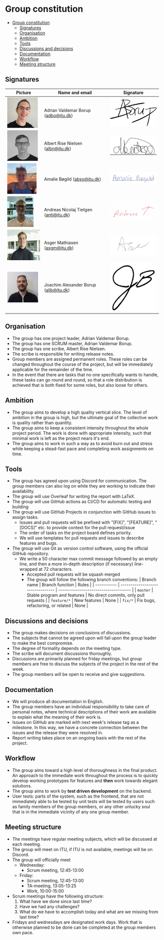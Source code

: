 # Group constitution
- [Group constitution](#group-constitution)
  - [Signatures](#signatures)
  - [Organisation](#organisation)
  - [Ambition](#ambition)
  - [Tools](#tools)
  - [Discussions and decisions](#discussions-and-decisions)
  - [Documentation](#documentation)
  - [Workflow](#workflow)
  - [Meeting structure](#meeting-structure)

## Signatures
| Picture                                                      | Name and email                        | Signature                                                      |
| ------------------------------------------------------------ | ------------------------------------- | -------------------------------------------------------------- |
| <img src="images/adrian-portrait.png" height="100">          | Adrian Valdemar Borup (adbo@itu.dk)   | <img src="images/adrian-signature.png" width="200" />          |
| <img src="images/albert-portrait.png" height="100">          | Albert Rise Nielsen (albn@itu.dk)     | <img src="images/albert-signature.png" width="200" />          |
| <img src="images/amalie-portrait.png" height="100"> | Amalie Bøgild (abso@itu.dk) | <img src="images/amalie-signature.png" width="200" /> |
| <img src="images/andreas-tietgen-portrait.png" height="100"> | Andreas Nicolaj Tietgen (anti@itu.dk) | <img src="images/andreas-tietgen-signature.png" width="200" /> |
| <img src="images/asger-portrait.png" height="100"> | Asger Mathiasen (asgm@itu.dk) | <img src="images/asger-signature.png" width="200" /> |
| <img src="images/joachim-portrait.png" height="100"> | Joachim Alexander Borup (aljb@itu.dk) | <img src="images/joachim-signature.png" width="200" /> |

## Organisation
- The group has one project leader, Adrian Valdemar Borup.
- The group has one SCRUM master, Adrian Valdemar Borup.
- The group has one scribe, Albert Rise Nielsen.
- The scribe is responsible for writing release notes.
- Group members are assigned permanent roles. These roles can be changed throughout the course of the project, but will be immediately applicable for the remainder of the time.
- In the event that there are tasks that no one specifically wants to handle, these tasks can go round and round, so that a role distribution is achieved that is both fixed for some roles, but also loose for others.

## Ambition
- The group aims to develop a high quality vertical slice. The level of ambition in the group is high, but the ultimate goal of the collective work is quality rather than quantity.
- The group aims to keep a consistent intensity throughout the whole project period. The work is done with appropriate intensity, such that minimal work is left as the project nears it's end.
- The group aims to work in such a way as to avoid burn out and stress while keeping a stead-fast pace and completing work assignments on time.

## Tools
- The group has agreed upon using Discord for communication. The group members can also log on while they are working to indicate their availability.
- The group will use Overleaf for writing the report with LaTeX.
- The group will use GitHub actions as CI/CD for automatic testing and building
- The group will use GitHub Projects in conjunction with GitHub issues to assign tasks.
	- Issues and pull requests will be prefixed with "[FIX]", "[FEATURE]", "[DOCS]" etc. to provide context for the pull request/issue
  - The order of tasks on the project board defines priority.
  - We will use templates for pull requests and issues to describe features and bugs.
- The group will use Git as version control software, using the official GitHub repository.
   - We write a 50 character max commit message followed by an empty line, and then a more in-depth description (if necessary) line-wrapped at 72 characters.
	 - Accepted pull requests will be squash merged
	 - The group will follow the following branch conventions:
     | Branch name | Branch function                   | Rules                                 |
     | ----------- | --------------------------------- | ------------------------------------- |
     | `master`    | Stable program and features       | No direct commits, only pull requests |
     | `feature/*` | New features                      | None                                  |
     | `fix/*`     | Fix bugs, refactoring, or related | None                                  |

## Discussions and decisions
- The group makes decisions on conclusions of discussions.
- The subjects that cannot be agreed upon will fall upon the group leader to make the best compromise.
- The degree of formality depends on the meeting type.
- The scribe will document discussions thoroughly.
- Discussions are primarily planned for friday meetings, but group members are free to discuss the subjects of the project in the rest of the week.
- The group members will be open to receive and give suggestions.

## Documentation
- We will produce all documentation in English.
- The group members have an individual responsibility to take care of personal notes, where technical descriptions of their work are available to explain what the meaning of their work is.
- Issues on GitHub are marked with next week's release tag as a milestone. In this way, we have a concrete connection between the issues and the release they were resolved in.
- Report writing takes place on an ongoing basis with the rest of the project.

## Workflow
- The group aims toward a high level of thoroughness in the final product. An approach to the immediate work throughout the process is to quickly develop working prototypes for features and **then** work towards elegant solutions.
- The group aims to work by **test driven development** on the backend.
- User tests: parts of the system, such as the frontend, that are not immediately able to be tested by unit tests will be tested by users such as family members of the group members, or any other unlucky soul that is in the immediate vicinity of any one group member.

## Meeting structure
- The meetings have regular meeting subjects, which will be discussed at each meeting.
- The group will meet on ITU, if ITU is not available, meetings will be on Discord.
- The group will officially meet
    - Wednesday:
       - Scrum meeting, 12:45-13:00
    - Friday:
       - Scrum meeting, 12:45-13:00
       - TA-meeting, 13:05-13:25
       - Work, 10:00-15:00
- Scrum meetings have the following structure:
    1. What have we done since last time?
    2. Have we had any challenges?
    3. What do we have to accomplish today and what are we missing from last time?
- Fridays and wednesdays are designated work days. Work that is otherwise planned to be done can be completed at the group members own pace.
